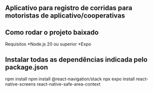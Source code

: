 

## Aplicativo para registro de corridas para motoristas de aplicativo/cooperativas


## Como rodar o projeto baixado
 Requisitos
 *Node.js 20 ou superior
 *Expo

## Instalar todas as dependências indicada pelo package.json
 npm install
npm install @react-navigation/stack
npx expo install react-native-screens react-native-safe-area-context
